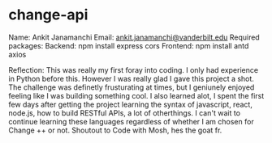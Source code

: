 # change-api
Name: Ankit Janamanchi
Email: ankit.janamanchi@vanderbilt.edu
Required packages:
Backend:
npm install express cors 
Frontend:
npm install antd axios

Reflection:
This was really my first foray into coding. I only had experience in Python before this. However I was really glad I gave this project a shot. The challenge was definetly frusturating at times, but I geniunely enjoyed feeling like I was building something cool. I also learned alot, I spent the first few days after getting the project learning the syntax of javascript, react, node.js, how to build RESTful APIs, a lot of otherthings. I can't wait to continue learning these languages regardless of whether I am chosen for Change ++ or not. Shoutout to Code with Mosh, hes the goat fr.


